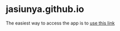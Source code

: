 # jasiunya.github.io
The easiest way to access the app is to [use this link](http://jasiunya.github.io/)
